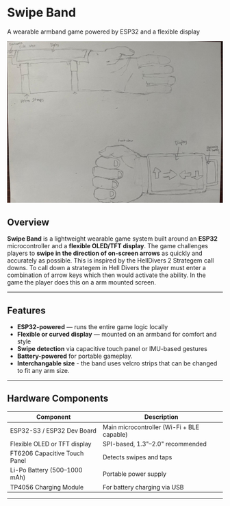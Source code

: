 #  Swipe Band  
A wearable armband game powered by ESP32 and a flexible display

![Swipe Band Mockup](CONCEPT.jpg) <!-- Optional: replace with your image -->

##  Overview
**Swipe Band** is a lightweight wearable game system built around an **ESP32** microcontroller and a **flexible OLED/TFT display**. The game challenges players to **swipe in the direction of on-screen arrows** as quickly and accurately as possible. This is inspired by the HellDivers 2 Strategem call downs. To call down a strategem in Hell Divers the player must enter a combination of arrow keys which then would activate the ability. In the game the player does this on a arm mounted screen. 

---

## Features
- **ESP32-powered** — runs the entire game logic locally  
-  **Flexible or curved display** — mounted on an armband for comfort and style  
- **Swipe detection** via capacitive touch panel or IMU-based gestures  
- **Battery-powered** for portable gameplay.
- **Interchangable size** - the band uses velcro strips that can be changed to fit any arm size. 

---

##  Hardware Components
| Component                        | Description                                     |
|-----------------------------------|-------------------------------------------------|
| ESP32-S3 / ESP32 Dev Board      | Main microcontroller (Wi-Fi + BLE capable)     |
| Flexible OLED or TFT display    | SPI-based, 1.3"–2.0" recommended               |
| FT6206 Capacitive Touch Panel  | Detects swipes and taps                        |
| Li-Po Battery (500–1000 mAh)   | Portable power supply                          |
| TP4056 Charging Module        | For battery charging via USB                   |

---
